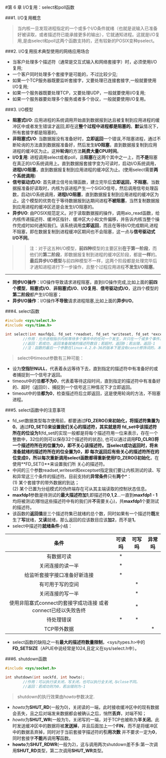 #第 6 章  I/O复用：select和poll函数


###1. I/O复用概念
> 当内核一旦发现进程指定的一个或多个I/O条件就绪（也就是说输入已准备好被读取，或者描述符已能承接更多的输出），它就通知进程。这就是I/O复用,是由select和poll这两个函数支持的，还有较新的POSIX变种pselect。


###2. I/O复用技术典型使用的网络应用场合
>
* 当客户处理多个描述符（通常是交互式输入和网络套接字）时，必须使用I/O复用;     
* 一个客户同时处理多个套接字是可能的，不过比较少见;       
* 如果一个TCP服务器既要监听套接字，又要处理已连接套接字,一般就要使用I/O复用;      
* 如果一个服务器既要处理TCP，又要处理UDP，一般就要使用I/O复用;   
* 如果一个服务器要处理多个服务或者多个协议，一般就要使用I/O复用。


###3. I/O模型
>
* **阻塞式I/O**: 应用进程的系统调用开始直到数据报到达且被复制到应用进程的缓冲区中或者发生错误才返回,即在这**整个过程中进程都是阻塞的**。**默认**情况下，所有套接字都是阻塞的。   
* **非阻塞式I/O**: 当数据报没有准备好时，**立即返回**一个错误,不阻塞进程，通过不断轮询的方法直到数据报准备好，然后发生**I/O阻塞**，直到数据报复制到应用进程的缓冲区为止。这种**轮询**的方法**耗费大量CPU时间**。    
* **I/O复用**: 进程调用select或者poll，且**阻塞**在这两个其中之一上，而**不是**阻塞在真正的I/O系统调用上。直到数据报套接字变为可读时，启动I/O系统调用，**进程I/O阻塞**，直到数据报复制到应用进程的缓冲区为止。(使用select需要**两个系统调用**)   
* **信号驱动式I/O**: 首先建立信号处理函数，建立完毕后**立即返回，不阻塞**。当数据报准备好读取时，内核为该进程产生一个SIGIO信号，然后调用信号处理函数，启动I/O系统调用，**进程I/O阻塞**，直到数据报复制到应用进程的缓冲区为止。这个模型的优势在于等待数据报到达期间进程**不被阻塞**，当然复制数据报到应用进程的缓冲区还是会发生I/O阻塞的。    
* **异步I/O**: 由POSIX规范定义。对于读取数据报的操作，调用aio_read函数，给内核传递描述符、缓冲区指针、缓冲区大小和文件偏移，并告诉内核当整个操作完成时如何通知我们。该系统调用**立即返回**，而且在等待I/O完成期间,进程不阻塞，即在数据复制到进程缓冲区期间也不会阻塞，这一点与**信号驱动式I/O不同**。   

>> 注：对于这五种I/O模型，**前四种**模型的主要区别**在于第一阶段**，而他们的**第二阶段**，即数据报复制到进程的缓冲区阶段，都是**一样**的。**最后异步I/O模型**与前四种模型不一样，这两个阶段都是处理完毕后才通知进程进行下一步操作，且整个过程应用进程**不发生I/O阻塞**。

---
>> 
* **同步I/O操作**：I/O操作导致请求进程阻塞，直到I/O操作完成,比如上面的**前四个模型**，**阻塞式I/O**、**非阻塞式I/O**、**I/O复用**、**信号驱动式I/O**，这四个模型的**第二阶段**都产生I/O阻塞；    
* **异步I/O操作**：I/O操作**不导致**请求进程阻塞,比如上面的**异步I/O**。


###4. select函数
```C
#include <sys/select.h>
#include <sys/time.h>

int select(int maxfdp1, fd_set *readset, fd_set *writeset, fd_set *exceptset, const struct timeval *timeout);
		//作用：允许进程指示内核等待多个事件中的任何一个发生，并只在一个或多个事件发生或经历一段指定的时间后才唤醒它，多用于I/O复用（即I/O多路转接）；
		//返回：若成功，返回准备就绪的描述符数目；若超时，返回0；若出错，返回-1
		//注：函数的最后一个参数在linux-4.2.0-36的版本下是没有const修饰词的，本机为Ubuntu15.10即是如此。
```
> select中timeout参数有三种可能：     
* 设为**空指针NULL**，代表着永远等待下去，直到指定的描述符中有准备好的或者捕捉到一个信号才返回。  
* timeout中的值**都不为0**，代表着等待这段时间，直到指定的描述符中有准备好的、超时（返回0）、捕捉到一个信号这三种情况下才立即返回。  
* timeout中的值**都为0**，检查描述符后立即返回，这是使用轮询的方法，不阻塞进程。   


###5. select函数中的注意事项
> 
* fd_set数据类型每次使用前，都要通过**FD_ZERO()**来初始化，将描述符集置为**0**。通过**FD_SET()**来设置我们关心的描述符，其实就是将
fd_set中该描述符所在的位设为**1**(fd_set的实现一般都是将每个描述符用一位来表示，存在一个整数中，32位的则可以保存32个描述符的状态),
也可以通过调用**FD_CLR()**将一个描述符所在的位置为0，即不关心该描述符。当select成功返回时，将未准备就绪的描述符所在的位全置为0，即
每次返回后有些关心的描述符所在的位变成0，所以每次重新调用select函数都得**重新使用FD_ZERO()初始化**，在使用**FD_SET()**来设置我们所
关心的描述符。   
* 中间的三个参数readset,writeset和exceptset指定我们要让内核测试的读、写和异常这三个条件的描述符。目前支持的**异常条件**只有**两个***：   
(1) 某个套接字的带外数据的到达；   
(2) 某个已置为分组模式的伪终端存在可从其主端读取的控制状态信息。   
* **maxfdp1**参数是待测试的**最大描述符加1**,即描述符**0**,**1**,**2**...一直到**maxfdp1 - 1**均将被测试(哪怕这些描述符中有的我们并**不**需要关心)，共**maxfdp1**个要测试的描述符。    
* 该函数的**返回值**是三个描述符集已就绪的总个数，同时如果有一个描述符**既**发生了**写**就绪，**又读**就绪，那么返回的应该数目应该**加2**，而不是**1**。   
* select中描述符**就绪条件**小结：    

|条件 | 可读吗 | 可写吗 | 异常吗 |
|:---:|:------:|:------:|:------:|
|有数据可读 | * | | |
|关闭连接的读一半 | * | | |
|给监听套接字接口准备好新连接 | * | | |
|有可用于写的空间 | | * | |
|关闭连接的写一半 | | * | |
|使用非阻塞式connect的套接字成功连接 或者 connect已经以失败告终 | | * | |
|待处理错误 | * | * | |
|TCP带外数据 | | | * |

* select函数的缺陷之一有**最大的描述符数量限制**，\<sys/types.h\>中的**FD_SETSIZE**（APUE中说经常是1024,且定义在sys/select.h中）。


###6. shutdown函数
```C
#include <sys/socket.h>

int shutdown(int sockfd, int howto);
		//作用：可以执行读关闭，写关闭，也可以执行全关闭,与close不同。
		//返回：若成功则为0，若出错则为-1
```
> shutdown的执行效果由*howto*参数决定.    
* *howto*为**SHUT_RD**(一般为0)，关闭读的一端，此时接收缓冲区中的现有数据会丢失，且之后对端发来数据都会被确认之后，悄然**丢弃**，对端不知；   
* *howto*为**SHUT_WR**(一般为1)，关闭写的一端，对于TCP也被称为**半关闭**。此时发送缓冲区中的数据将被**发送掉**，并且后面加上一个**FIN**，而不是将缓冲区中的数据丢弃掉，同时对于当前套接字描述符的**引用次数**
并不要求一定为**0**，同时套接字**不能**再调用**写**函数。   
* **howto**为**SHUT_RDWR**(一般为2)，这与调用两次shutdown差不多:第一次调用**SHUT_RD**类型，第二次调用**SHUT_WR**类型。    





